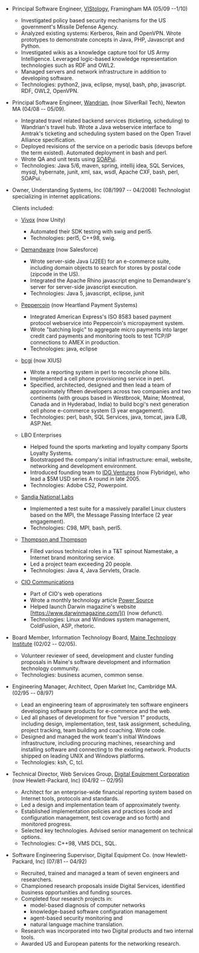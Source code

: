 * Principal Software Engineer, [VIStology](https://vistology.com/), Framingham MA (05/09 --1/10)

    - Investigated policy based security mechanisms for the US government's Missile Defense Agency.
    - Analyzed existing systems: Kerberos, Rein and OpenVPN. Wrote prototypes to demonstrate concepts in Java, PHP, Javascript and Python.
    - Investigated wikis as a knowledge capture tool for US Army Intelligence. Leveraged logic-based knowledge representation technologies such as RDF and OWL2.
    - Managed servers and network infrastructure in addition to developing software.
    - Technologies: python2, java, eclipse, mysql, bash, php, javascript. RDF, OWL2, OpenVPN.

* Principal Software Engineer, [Wandrian](https://silverrailtech.com/), (now SilverRail Tech), Newton MA (04/08 -- 05/09).

    - Integrated travel related backend services (ticketing, scheduling) to Wandrian's travel hub. Wrote a Java webservice interface to Amtrak's ticketing and 
	  scheduling system based on the Open Travel Alliance specification.
    - Deployed revisions of the service on a periodic basis (devops before the term existed). Automated deployment in bash and perl.
    - Wrote QA and unit tests using [SOAPui](https://www.soapui.org/).
    - Technologies: Java 5/6, maven, spring, intellij idea, SQL Services, mysql, hybernate, junit, xml, sax, wsdl, Apache CXF, bash, perl, SOAPui.

* Owner, Understanding Systems, Inc (08/1997 -- 04/2008) Technologist specializing in internet applications. 

  Clients included:

    - [Vivox](https://unity.com/products/vivox-voice-chat) (now Unity)
        + Automated their SDK testing with swig and perl5.
        + Technologies: perl5, C++98, swig.

    - [Demandware](http://www.demandware.com/) (now Salesforce)
        + Wrote server-side Java (J2EE) for an e-commerce suite, including domain objects to search for stores by postal code (zipcode in the US).
        + Integrated the Apache Rhino javascript engine to Demandware's server for server-side javascript execution.
        + Technologies: Java 5, javascript, eclipse, junit

    - [Peppercoin](https://www.heartland.us/) (now Heartland Payment Systems)
        + Integrated American Express's ISO 8583 based payment protocol webservice into Peppercoin's micropayment system.
        + Wrote "batching logic" to aggregate micro payments into larger credit card payments and monitoring tools to test TCP/IP connections to AMEX in production.
        + Technologies: java, eclipse

    - [bcgi](http://www.xius.com) (now XIUS)
        + Wrote a reporting system in perl to reconcile phone bills.
        + Implemented a cell phone provisioning service in perl.
        + Specified, architected, designed and then lead a team of approximately fifteen developers across two companies and two continents (with groups based in Westbrook, Maine;
		  Montreal, Canada and in Hyderabad, India) to build bcgi's next generation cell phone e-commerce system (3 year engagement).
        + Technologies: perl, bash, SQL Services, java, tomcat, java EJB, ASP.Net.

    - LBO Enterprises
        + Helped found the sports marketing and loyalty company Sports Loyalty Systems. 
		+ Bootstrapped the company's initial infrastructure: email, website, networking and development environment.
        + Introduced founding team to [IDG Ventures](https://www.flybridge.com/) (now Flybridge), who lead a $5M USD series A round in late 2005.
        + Technologies: Adobe CS2, Powerpoint.

    - [Sandia National Labs](https://www.sandia.gov/)
        + Implemented a test suite for a massively parallel Linux clusters based on the MPI, the Message Passing Interface (2 year engagement).
        + Technologies: C98, MPI, bash, perl5.

    - [Thompson and Thompson](https://www.thomson-thomson.com/index.html)
        + Filled various technical roles in a T&T spinout Namestake, a Internet brand monitoring service.
        + Led a project team exceeding 20 people.
        + Technologies: Java 4, Java Servlets, Oracle.

    - [CIO Communications](https://www.cio.com/)
        + Part of CIO's web operations
		+ Wrote a monthly technology article [Power Source](https://books.google.com/books?id=pQoAAAAAMBAJ&pg=PA56&lpg=PA56&dq=%22mike+carifio%22+%22power+source%22+cio+communications&source=bl&ots=OxYqHt9UA7&sig=ACfU3U2dU2RxBEabl5OGRYM5qQ5MMMHaYQ&hl=en&sa=X&ved=2ahUKEwiOxZTK4auEAxWclIkEHTLgDq0Q6AF6BAgKEAM#v=onepage&q=%22mike%20carifio%22%20%22power%20source%22%20cio%20communications&f=false)
		+ Helped launch Darwin magazine's website [https://www.darwinmagazine.com/]() (now defunct).
        + Technologies: Linux and Windows system management, ColdFusion, ASP, rhetoric.

* Board Member, Information Technology Board, [Maine Technology Institute](https://www.mainetechnology.org/) (02/02 -- 02/05).

    - Volunteer reviewer of seed, development and cluster funding proposals in Maine's software development and information technology community.
    - Technologies: business acumen, common sense.

* Engineering Manager, Architect, Open Market Inc, Cambridge MA. (02/95 -- 08/97)

    -  Lead an engineering team of approximately ten software engineers developing software products for e-commerce and the web.
    -  Led all phases of development for five "version 1" products, including design, implementation, test, task assignment, 
	   scheduling, project tracking, team building and coaching. Wrote code.
    -  Designed and managed the work team's initial Windows infrastructure, including procuring machines, researching and installing software and 
	   connecting to the existing network. Products shipped on leading UNIX and Windows platforms.
    -  Technologies: ksh, C, tcl.

* Technical Director, Web Services Group, [Digital Equipment Corporation](https://www.hp.com/us-en/home.html) (now Hewlett-Packard, Inc) (04/92 -- 02/95)

    -  Architect for an enterprise-wide financial reporting system based on Internet tools, protocols and standards.
    -  Led a design and implementation team of approximately twenty.
    -  Established implementation policies and practices (code and configuration management, test coverage and so forth) and monitored progress.
    -  Selected key technologies. Advised senior management on technical options.
    -  Technologies: C++98, VMS DCL, SQL.

* Software Engineering Supervisor, Digital Equipment Co. (now Hewlett-Packard, Inc) (07/81 -- 04/92)

    -  Recruited, trained and managed a team of seven engineers and researchers.
    -  Championed research proposals inside Digital Services, identified business opportunities and funding sources.
    -  Completed four research projects in:
       + model-based diagnosis of computer networks
       + knowledge-based software configuration management
       + agent-based security monitoring and
       + natural language machine translation.
    -  Research was incorporated into two Digital products and two internal tools.
    -  Awarded US and European patents for the networking research.
